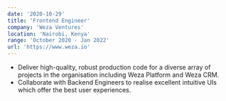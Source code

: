 ```yaml
---
date: '2020-10-29'
title: 'Frontend Engineer'
company: 'Weza Ventures'
location: 'Nairobi, Kenya'
range: 'October 2020 - Jan 2022'
url: 'https://www.weza.io'
---
```


- Deliver high-quality, robust production code for a diverse array of projects in the organisation including Weza Platform and Weza CRM.
- Collaborate with Backend Engineers to realise excellent intuitive UIs which offer the best user experiences.
